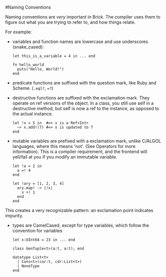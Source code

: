 #Naming Conventions

Naming conventions are _very_ important in Brick. The compiler uses them to figure out what you are trying to refer to, and how things relate.

For example:

- variables and function names are lowercase and use underscores (snake_cased):

    ```brick
    let this_is_a_variable = 4 in ... end

    fn hello_world
      puts("Hello, World!")
    end
    ```

- predicate functions are suffixed with the question mark, like Ruby and Scheme. (`.eql?`, `=?`)

- destructive functions are suffixed with the exclamation mark. They operate on ref versions of the object. In a class, you still use self in a destructive method, but self is now a ref to the instance, as opposed to the actual instance.

    ```brick
    let !x = 5 in  #=> x is a Ref<Int>
      ~> x.add!(7) #=> x is updated to 7
    end
    ```

- mutable variables are prefixed with a exclamation mark, unlike C/ALGOL languages, where this means 'not'. (See Operators for more information). This is a compiler requirement, and the frontend will yell/fail at you if you modify an immutable variable.

    ```brick
    let !a = 2 in
      a =! 4
    end

    let !ary = [1, 2, 3, 4]
      ary.map! -> |!x|
        x +! 1
      end
    end
    ```
This creates a very recognizable pattern: an exclamation point indicates impurity.

-  types are CamelCased, except for type variables, which follow the convention for variables

    ```brick
    let x:UInt64 = 23 in ... end

    class GenTuple<t>(a:t, a:t); end

    datatype List<t>
      | Cons<t>(car:t, cdr:List<t>)
      | NoneType
    end
    ```

